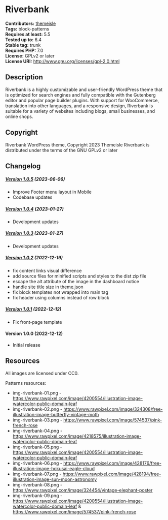 # Riverbank #
**Contributors:** [themeisle](https://profiles.wordpress.org/themeisle/)  
**Tags:** block-patterns  
**Requires at least:** 5.5  
**Tested up to:** 6.4  
**Stable tag:** trunk  
**Requires PHP:** 7.0  
**License:** GPLv2 or later  
**License URI:** http://www.gnu.org/licenses/gpl-2.0.html  

## Description ##
Riverbank is a highly customizable and user-friendly WordPress theme that is optimized for search engines and fully compatible with the Gutenberg editor and popular page builder plugins. With support for WooCommerce, translation into other languages, and a responsive design, Riverbank is suitable for a variety of websites including blogs, small businesses, and online shops.
## Copyright ##
Riverbank WordPress theme, Copyright 2023 Themeisle
Riverbank is distributed under the terms of the GNU GPLv2 or later

## Changelog ##

##### [Version 1.0.5](https://github.com/Codeinwp/riverbank/compare/v1.0.4...v1.0.5) (2023-06-06)

- Improve Footer menu layout in Mobile
- Codebase updates




##### [Version 1.0.4](https://github.com/Codeinwp/riverbank/compare/v1.0.3...v1.0.4) (2023-01-27)

- Development updates




##### [Version 1.0.3](https://github.com/Codeinwp/riverbank/compare/v1.0.2...v1.0.3) (2023-01-27)

- Development updates




##### [Version 1.0.2](https://github.com/Codeinwp/riverbank/compare/v1.0.1...v1.0.2) (2022-12-19)

* fix content links visual difference
* add source files for minified scripts and styles to the dist zip file
* escape the alt attribute of the image in the dashboard notice
* handle site title size in theme.json
* fix block templates not wrapped into main tag
* fix header using columns instead of row block




##### [Version 1.0.1](https://github.com/Codeinwp/riverbank/compare/v1.0.0...v1.0.1) (2022-12-12)

- Fix front-page template




####   Version 1.0.0 (2022-12-12)

- Initial release




## Resources ##
All images are licensed under CC0.

Patterns resources:

* img-riverbank-01.png - https://www.rawpixel.com/image/4200554/illustration-image-watercolor-public-domain-leaf
* img-riverbank-02.png - https://www.rawpixel.com/image/324308/free-illustration-image-butterfly-vintage-moth
* img-riverbank-03.png - https://www.rawpixel.com/image/574537/pink-french-rose
* img-riverbank-04.png - https://www.rawpixel.com/image/4218575/illustration-image-watercolor-public-domain-leaf
* img-riverbank-05.png - https://www.rawpixel.com/image/4200554/illustration-image-watercolor-public-domain-leaf
* img-riverbank-06.png - https://www.rawpixel.com/image/428176/free-illustration-image-hokusai-eagle-cloud
* img-riverbank-07.png - https://www.rawpixel.com/image/428194/free-illustration-image-sun-moon-astronomy
* img-riverbank-08.png - https://www.rawpixel.com/image/324454/vintage-elephant-poster
* img-riverbank-09.png - https://www.rawpixel.com/image/4200554/illustration-image-watercolor-public-domain-leaf & https://www.rawpixel.com/image/574537/pink-french-rose
